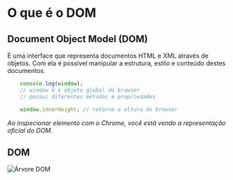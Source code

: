 # O que é o DOM

## Document Object Model (DOM)

É uma interface que representa documentos HTML e XML através
de objetos. Com ela é possível manipular a estrutura, estilo e
conteúdo destes documentos.

```js
    console.log(window);
    // window é o objeto global do browser
    // possui diferentes métodos e propriedades

    window.innerHeight; // retorna a altura do browser
```

*Ao inspecionar elemento com o*
*Chrome, você está vendo a*
*representação oficial do DOM.*

## DOM

![Árvore DOM](https://i.imgur.com/lu4PMfw.jpg)